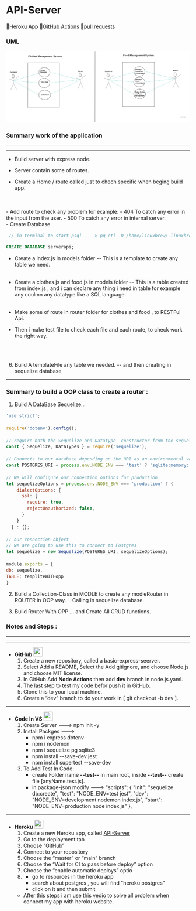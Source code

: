 # **API-Server**
🔗[Heroku App](https://omarsawalmeh-api-server.herokuapp.com/)
🔗[GitHub Actions](https://github.com/OmarSawalmeh/basic-api-server/actions)
🔗[pull requests](https://github.com/OmarSawalmeh/api-server/pulls)

### **UML**
![](./UML.jpg)

### **Summary work of the application**
---
---
- Build server with express node.

- Server contain some of routes.

- Create a Home / route called just to chech specific when beging build app.
<br/>
<br/>
- Add route to check any problem for example:
    - 404 To catch any error in the input from the user.
    - 500 To catch any error in internal server.  
<br/>
- Create Database

```js
 // in terminal to start psql ----> pg_ctl -D /home/linuxbrew/.linuxbrew/var/
```
 
```sql
CREATE DATABASE serverapi;   
```

- Create a index.js in models folder -- This is a template to create any table we need.
<br/><br/>

- Create a clothes.js and food.js in models folder -- This is a table created  from index.js , and i can declare any thing i need in table for example any coulmn any datatype like a SQL language.
<br/><br/>

- Make some of route in router folder for clothes and food , to RESTFul Api.

- Then i make test file to check each file and each route, to check work the right way.

<br/><br/>


6. Build A templateFile any table we needed.
	-- and then creating in sequelize database

---------------------------------------------------------------------------------------------------
### **Summary to build a OOP class to create a router :**
1. Build A DataBase Sequelize...
```js
'use strict';

require('dotenv').config();

// require both the Sequelize and Datatype  constructor from the sequelize package
const { Sequelize, DataTypes } = require('sequelize');

// Connects to our database depending on the URI as an environmental variable
const POSTGRES_URI = process.env.NODE_ENV === 'test' ? 'sqlite:memory:' : process.env.DATABASE_URL;

// We will configure our connection options for production
let sequelizeOptions = process.env.NODE_ENV === 'production' ? {
    dialectOptions: {
      ssl: {
        require: true,
        rejectUnauthorized: false,
      }
    }
  } : {};

// our connection object
// we are going to use this to connect to Postgres
let sequelize = new Sequelize(POSTGRES_URI, sequelizeOptions);

module.exports = {
db: sequelize,
TABLE: templiteWITHopp
}
```

2. Build a Collection-Class in MODLE to create any modleRouter in ROUTER in OOP way.
		--Calling in sequelize database.

3. Build Router With OPP ... and Create All CRUD functions.


### **Notes and Steps :**
---
---
- **GitHub** <img src="https://cdn-icons-png.flaticon.com/512/733/733553.png" width="25" height="25">
    1. Create a new repository, called a basic-express-seerver.
    2. Select Add a README, Select the Add gitignore, and choose Node.js and choose MIT license.
    3. In GitHub Add **Node Actions**  then add **dev** branch in node.js.yaml.
    4. The last step to test my code befor push it in GitHub.
    5. Clone this to your local machine.
    6. Create a “dev” branch to do your work in [ git checkout -b dev ].
---
- **Code In VS** <img src="https://cdn-icons-png.flaticon.com/512/906/906324.png" width="25" height="25">
    1. Create Server   ---> npm init -y
    2. Install Packges ---> 
        - npm i express dotenv
		- npm i nodemon
		- npm i sequelize pg sqlite3
		- npm install --save-dev jest
		- npm install supertest --save-dev
    3. To Add Test In Code:
        - create Folder name **--test--** in main root, inside **--test--** create file [anyName.test.js].
        - in package-json modify --->  "scripts": {
                                            "init": "sequelize db:create",
                                            "test": "NODE_ENV=test jest",
                                            "dev": "NODE_ENV=development nodemon index.js",
                                            "start": "NODE_ENV=production node index.js"
                                            },

---
- **Heroku** <img src="https://cdn-icons-png.flaticon.com/512/873/873120.png" width="25" height="25">
    1. Create a new Heroku app, called [API-Server](https://omarsawalmeh-api-server.herokuapp.com/)
    2. Go to the deployment tab
    3. Choose “GitHub”
    4. Connect to your repository
    5. Choose the “master” or “main” branch
    6. Choose the “Wait for CI to pass before deploy” option
    7. Choose the “enable automatic deploys” optio
    8.   
        - go to resources in the heroku app
        - search about postgres , you will find "heroku postgres"
        - click on it and then submit 
    - After this steps i am use this [vedio](https://www.youtube.com/watch?v=gPOa0LvIwHQ) to solve all problem when connect my app with heroku website.